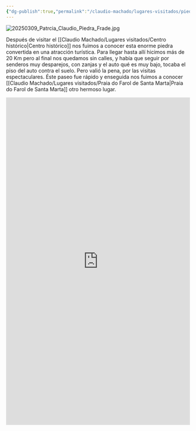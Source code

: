 ```yaml
---
{"dg-publish":true,"permalink":"/claudio-machado/lugares-visitados/piedra-do-frade/"}
---
```



![20250309_Patrcia_Claudio_Piedra_Frade.jpg](/img/user/Personal/Im%C3%A1genes/20250309_Patrcia_Claudio_Piedra_Frade.jpg)  

Después de visitar el [[Claudio Machado/Lugares visitados/Centro histórico\|Centro histórico]] nos fuimos a conocer esta enorme piedra convertida en una atracción turística. Para llegar hasta allí hicimos más de 20 Km pero al final nos quedamos sin calles, y había que seguir por senderos muy desparejos, con zanjas y el auto qué es muy bajo, tocaba el piso del auto contra el suelo. Pero valió la pena, por las visitas espectaculares. Éste paseo fue rápido y enseguida nos fuimos a conocer [[Claudio Machado/Lugares visitados/Praia do Farol de Santa Marta\|Praia do Farol de Santa Marta]] otro hermoso lugar.

<div style="position: relative; width: 100%; padding-bottom: 177.78%; height: 0; overflow: hidden;">
  <iframe 
    style="position: absolute; top: 0; left: 0; width: 100%; height: 100%;" 
    src="https://youtube.com/embed/JyDFAVEgz9k" 
    frameborder="0" allowfullscreen>
  </iframe>
</div>



